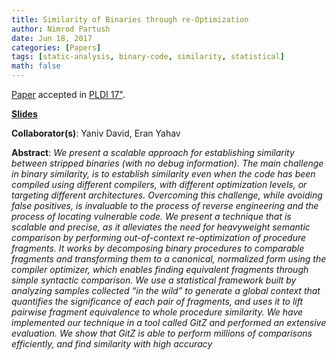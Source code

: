```yaml
---
title: Similarity of Binaries through re-Optimization
author: Nimrod Partush
date: Jun 18, 2017
categories: [Papers]
tags: [static-analysis, binary-code, similarity, statistical]
math: false
---
```


[Paper](/assets/publications/gitz.pdf) accepted in [PLDI 17"](http://pldi17.sigplan.org/).

**[Slides](/assets/presentations/gitz-pldi17.pdf)**

**Collaborator(s)**: Yaniv David, Eran Yahav

**Abstract**: _We present a scalable approach for establishing similarity
               between stripped binaries (with no debug information). The
               main challenge in binary similarity, is to establish similarity
               even when the code has been compiled using different compilers, with different optimization levels, or targeting different architectures. Overcoming this challenge, while avoiding
               false positives, is invaluable to the process of reverse engineering and the process of locating vulnerable code.
               We present a technique that is scalable and precise, as
               it alleviates the need for heavyweight semantic comparison
               by performing out-of-context re-optimization of procedure
               fragments. It works by decomposing binary procedures to
               comparable fragments and transforming them to a canonical, normalized form using the compiler optimizer, which
               enables finding equivalent fragments through simple syntactic comparison. We use a statistical framework built by analyzing samples collected “in the wild” to generate a global
               context that quantifies the significance of each pair of fragments, and uses it to lift pairwise fragment equivalence to
               whole procedure similarity.
               We have implemented our technique in a tool called GitZ
               and performed an extensive evaluation. We show that GitZ is
               able to perform millions of comparisons efficiently, and find
               similarity with high accuracy_
